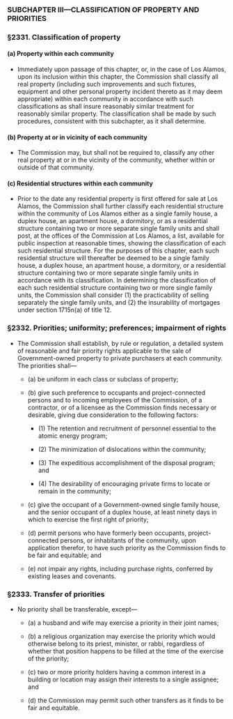 ### SUBCHAPTER III—CLASSIFICATION OF PROPERTY AND PRIORITIES

### §2331. Classification of property
#### (a) Property within each community
* Immediately upon passage of this chapter, or, in the case of Los Alamos, upon its inclusion within this chapter, the Commission shall classify all real property (including such improvements and such fixtures, equipment and other personal property incident thereto as it may deem appropriate) within each community in accordance with such classifications as shall insure reasonably similar treatment for reasonably similar property. The classification shall be made by such procedures, consistent with this subchapter, as it shall determine.

#### (b) Property at or in vicinity of each community
* The Commission may, but shall not be required to, classify any other real property at or in the vicinity of the community, whether within or outside of that community.

#### (c) Residential structures within each community
* Prior to the date any residential property is first offered for sale at Los Alamos, the Commission shall further classify each residential structure within the community of Los Alamos either as a single family house, a duplex house, an apartment house, a dormitory, or as a residential structure containing two or more separate single family units and shall post, at the offices of the Commission at Los Alamos, a list, available for public inspection at reasonable times, showing the classification of each such residential structure. For the purposes of this chapter, each such residential structure will thereafter be deemed to be a single family house, a duplex house, an apartment house, a dormitory, or a residential structure containing two or more separate single family units in accordance with its classification. In determining the classification of each such residential structure containing two or more single family units, the Commission shall consider (1) the practicability of selling separately the single family units, and (2) the insurability of mortgages under section 1715n(a) of title 12.

### §2332. Priorities; uniformity; preferences; impairment of rights
* The Commission shall establish, by rule or regulation, a detailed system of reasonable and fair priority rights applicable to the sale of Government-owned property to private purchasers at each community. The priorities shall—

  * (a) be uniform in each class or subclass of property;

  * (b) give such preference to occupants and project-connected persons and to incoming employees of the Commission, of a contractor, or of a licensee as the Commission finds necessary or desirable, giving due consideration to the following factors:

    * (1) The retention and recruitment of personnel essential to the atomic energy program;

    * (2) The minimization of dislocations within the community;

    * (3) The expeditious accomplishment of the disposal program; and

    * (4) The desirability of encouraging private firms to locate or remain in the community;


  * (c) give the occupant of a Government-owned single family house, and the senior occupant of a duplex house, at least ninety days in which to exercise the first right of priority;

  * (d) permit persons who have formerly been occupants, project-connected persons, or inhabitants of the community, upon application therefor, to have such priority as the Commission finds to be fair and equitable; and

  * (e) not impair any rights, including purchase rights, conferred by existing leases and covenants.

### §2333. Transfer of priorities
* No priority shall be transferable, except—

  * (a) a husband and wife may exercise a priority in their joint names;

  * (b) a religious organization may exercise the priority which would otherwise belong to its priest, minister, or rabbi, regardless of whether that position happens to be filled at the time of the exercise of the priority;

  * (c) two or more priority holders having a common interest in a building or location may assign their interests to a single assignee; and

  * (d) the Commission may permit such other transfers as it finds to be fair and equitable.
